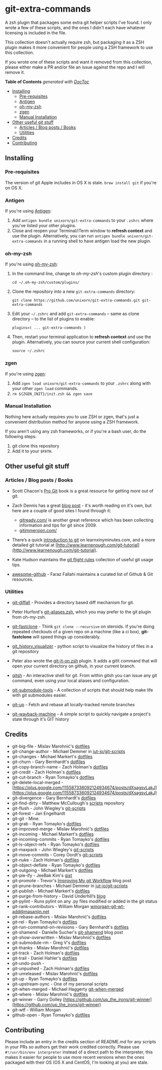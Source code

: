 # git-extra-commands

A zsh plugin that packages some extra git helper scripts I've found. I only wrote a few of these scripts, and the ones I didn't each have whatever licensing is included in the file.

This collection doesn't actually require zsh, but packaging it as a ZSH plugin makes it more convenient for people using a ZSH framework to use this collection.

If you wrote one of these scripts and want it removed from this collection, please either make a PR and/or file an issue against the repo and I will remove it.

<!-- START doctoc generated TOC please keep comment here to allow auto update -->
<!-- DON'T EDIT THIS SECTION, INSTEAD RE-RUN doctoc TO UPDATE -->
**Table of Contents**  *generated with [DocToc](https://github.com/thlorenz/doctoc)*

- [Installing](#installing)
  - [Pre-requisites](#pre-requisites)
  - [Antigen](#antigen)
  - [oh-my-zsh](#oh-my-zsh)
  - [zgen](#zgen)
  - [Manual Installation](#manual-installation)
- [Other useful git stuff](#other-useful-git-stuff)
  - [Articles / Blog posts / Books](#articles--blog-posts--books)
  - [Utilities](#utilities)
- [Credits](#credits)
- [Contributing](#contributing)

<!-- END doctoc generated TOC please keep comment here to allow auto update -->

## Installing

### Pre-requisites

The version of git Apple includes in OS X is stale. `brew install git` if you're on OS X.

### Antigen

If you're using [Antigen](https://github.com/zsh-users/antigen):

1. Add `antigen bundle unixorn/git-extra-commands` to your `.zshrc` where you've listed your other plugins.
2. Close and reopen your Terminal/iTerm window to **refresh context** and use the plugin. Alternatively, you can run `antigen bundle unixorn/git-extra-commands` in a running shell to have antigen load the new plugin.

### oh-my-zsh

If you're using [oh-my-zsh](github.com/robbyrussell/oh-my-zsh):

1. In the command line, change to _oh-my-zsh_'s custom plugin directory :

    `cd ~/.oh-my-zsh/custom/plugins/`

2. Clone the repository into a new `git-extra-commands` directory:

    `git clone https://github.com/unixorn/git-extra-commands.git git-extra-commands`

3. Edit your `~/.zshrc` and add `git-extra-commands` – same as clone directory – to the list of plugins to enable:

    `plugins=( ... git-extra-commands )`

4. Then, restart your terminal application to **refresh context** and use the plugin. Alternatively, you can source your current shell configuration:

    `source ~/.zshrc`

### zgen

If you're using [zgen](https://github.com/tarjoilija/zgen):

1. Add `zgen load unixorn/git-extra-commands` to your `.zshrc` along with your other `zgen load` commands.
2. `rm ${ZGEN_INIT}/init.zsh && zgen save`

### Manual Installation

Nothing here actually requires you to use ZSH or zgen, that's just a convenient distribution method for anyone using a ZSH framework.

If you aren't using any zsh frameworks, or if you're a bash user, do the following steps:

1. git clone this repository
2. Add it to your `$PATH`.

## Other useful git stuff

### Articles / Blog posts / Books

* Scott Chacon's [Pro Git](http://git-scm.com/book) book is a great resource for getting more out of git.

* Zach Dennis has a great [blog post](http://www.mutuallyhuman.com/blog/2012/06/22/a-git-walkthrough/) - it's worth reading on it's own, but here are a couple of good sites I found through it:
    * [gitready.com/](http://gitready.com/) is another great reference which has been collecting information and tips for git since 2009.
    * [gitimmersion.com/](http://gitimmersion.com/)

* There’s a quick [introduction to git](http://learnxinyminutes.com/docs/git/) on learnxinyminutes.com, and a more detailed git tutorial at [http://www.learnenough.com/git-tutorial](http://www.learnenough.com/git-tutorial).

* Kate Hudson maintains the [git flight rules](https://github.com/k88hudson/git-flight-rules) collection of useful git usage tips.

* [awesome-github](https://github.com/fffaraz/awesome-github) - Faraz Fallahi maintains a curated list of Github & Git resources.

### Utilities

* [git-diffall](https://github.com/thenigan/git-diffall) - Provides a directory based diff mechanism for git.

* Peter Hurford's [git-aliases.zsh](https://github.com/peterhurford/git-aliases.zsh), which you may prefer to the git plugin from oh-my-zsh.

* [git-fastclone](https://github.com/square/git-fastclone) - Think `git clone --recursive` on steroids. If you're doing repeated checkouts of a given repo on a machine (like a ci box), **git-fastclone** will speed things up considerably.

* [git_history_visualizer](https://github.com/kidpixo/git_history_visualizer) - python script to visualize the history of files in a git repository

* Peter also wrote the [git-it-on.zsh](https://github.com/peterhurford/git-it-on.zsh) plugin. It adds a gitit command that will open your current directory on github, in your current branch.

* [gitsh](https://github.com/thoughtbot/gitsh) - An interactive shell for git. From within gitsh you can issue any git command, even using your local aliases and configuration.

* [git-submodule-tools](https://github.com/kollerma/git-submodule-tools) - A collection of scripts that should help make life with git submodules easier.

* [git-up](https://github.com/aanand/git-up) - Fetch and rebase all locally-tracked remote branches

* [git-wayback-machine](https://github.com/MadRabbit/git-wayback-machine) - A simple script to quickly navigate a project's state through it's GIT history

## Credits

* git-big-file - Mislav Marohnić's [dotfiles](https://github.com/mislav/dotfiles)
* git-change-author - Michael Demmer in [jut-io/git-scripts](https://github.com/jut-io/git-scripts/blob/master/bin/git-change-author)
* git-changes - Michael Markert's [dotfiles](https://github.com/cofi/dotfiles)
* git-churn - Gary Bernhardt's [dotfiles](https://github.com/garybernhardt/dotfiles/blob/master/bin/git-churn)
* git-copy-branch-name - Zach Holman's [dotfiles](https://github.com/holman/dotfiles)
* git-credit - Zach Holman's [dotfiles](https://github.com/holman/dotfiles)
* git-cut-branch - Ryan Tomayko's [dotfiles](https://github.com/rtomayko/dotfiles)
* git-delete-local-merged - [https://plus.google.com/115587336092124934674/posts/dXsagsvLakJ](https://plus.google.com/115587336092124934674/posts/dXsagsvLakJ)
* git-divergence - Gary Bernhardt's [dotfiles](https://github.com/garybernhardt/dotfiles/blob/master/bin/git-churn)
* git-find-dirty - Matthew McCullough's [scripts](https://github.com/matthewmccullough/scripts/) repository
* git-flush - John Wiegley's [git-scripts](https://github.com/jwiegley/git-scripts)
* git-forest - Jan Engelhardt
* git-git - Mine.
* git-grab - Ryan Tomayko's [dotfiles](https://github.com/rtomayko/dotfiles)
* git-improved-merge - Mislav Marohnić's [dotfiles](https://github.com/mislav/dotfiles)
* git-incoming - Michael Markert's [dotfiles](https://github.com/cofi/dotfiles)
* git-incoming-commits - Ryan Tomayko's [dotfiles](https://github.com/rtomayko/dotfiles)
* git-ls-object-refs - Ryan Tomayko's [dotfiles](https://github.com/rtomayko/dotfiles)
* git-maxpack - John Wiegley's [git-scripts](https://github.com/jwiegley/git-scripts)
* git-move-commits - Corey Oordt's [git-scripts](https://github.com/coordt/git-scripts/blob/master/git-move-commits)
* git-nuke - Zach Holman's [dotfiles](https://github.com/holman/dotfiles)
* git-object-deflate - Ryan Tomayko's [dotfiles](https://github.com/rtomayko/dotfiles)
* git-outgoing - Michael Markert's [dotfiles](https://github.com/cofi/dotfiles)
* git-pie-ify - JeeBak Kim's [gist](https://gist.github.com/jeebak/f9088cede18d31f2d3a0)
* git-promote - Trevor's [Improving My git Workflow](http://hoth.entp.com/2008/11/10/improving-my-git-workflow) blog post
* git-prune-branches - Michael Demmer in [jut-io/git-scripts](https://github.com/jut-io/git-scripts/blob/master/bin/git-prune-branches)
* git-publish - Michael Markert's [dotfiles](https://github.com/cofi/dotfiles)
* git-purge-from-history - David Underhill’s [blog](http://dound.com/2009/04/git-forever-remove-files-or-folders-from-history/)
* git-pylint - Runs pylint on any .py files modified or added in the git status
* git-rank-contributors - William Morgan <wmorgan-git-wt-add@masanjin.net>
* git-rebase-authors - Mislav Marohnić's [dotfiles](https://github.com/mislav/dotfiles)
* git-rel - Ryan Tomayko's [dotfiles](http://github.com/rtomayko/dotfiles)
* git-run-command-on-revisions - Gary Bernhardt's [dotfiles](https://github.com/garybernhardt/dotfiles)
* git-shamend - Danielle Sucher's [git-shamend](http://www.daniellesucher.com/2014/05/08/git-shamend/) blog post
* git-show-overwritten - Mislav Marohnić's [dotfiles](https://github.com/mislav/dotfiles)
* git-submodule-rm - Greg V's [dotfiles](https://github.com/myfreeweb/dotfiles)
* git-thanks - Mislav Marohnić's [dotfiles](https://github.com/mislav/dotfiles)
* git-track - Zach Holman's [dotfiles](https://github.com/holman/dotfiles)
* git-trail - Daniel Hahler's [dotfiles](https://github.com/blueyed/dotfiles/blob/master/usr/bin/git-trail)
* git-undo-push -
* git-unpushed - Zach Holman's [dotfiles](https://github.com/holman/dotfiles)
* git-unreleased - Mislav Marohnić's [dotfiles](https://github.com/mislav/dotfiles)
* git-up - Ryan Tomayko's [dotfiles](http://github.com/rtomayko/dotfiles)
* git-upstream-sync - One of my personal scripts
* git-when-merged - Michael Haggerty [git-when-merged](https://github.com/mhagger/git-when-merged)
* git-where - Mislav Marohnić's [dotfiles](https://github.com/mislav/dotfiles)
* git-winner - Garry Dolley [https://github.com/up_the_irons/git-winner](https://github.com/up_the_irons/git-winner)
* git-wtf - William Morgan <wmorgan at the masanjin dot nets>
* github-open - Ryan Tomayko's [dotfiles](http://github.com/rtomayko/dotfiles)

## Contributing

Please include an entry in the credits section of README.md for any scripts in your PRs so authors get their work credited correctly. Please use `#!/usr/bin/env interpreter` instead of a direct path to the interpreter, this makes it easier for people to use more recent versions when the ones packaged with their OS (OS X and CentOS, I'm looking at you) are stale.
